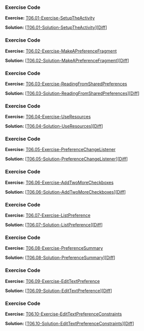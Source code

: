 


### Exercise Code
**Exercise:** [T06.01-Exercise-SetupTheActivity](https://github.com/udacity/ud851-Exercises/tree/student/Lesson06-Visualizer-Preferences/T06.01-Exercise-SetupTheActivity)



**Solution:** [[T06.01-Solution-SetupTheActivity](https://github.com/udacity/ud851-Exercises/tree/student/Lesson06-Visualizer-Preferences/T06.01-Solution-SetupTheActivity)][[Diff](https://github.com/udacity/ud851-Exercises/compare/T06.01-Exercise-SetupTheActivity...T06.01-Solution-SetupTheActivity)]



### Exercise Code
**Exercise:** [T06.02-Exercise-MakeAPreferenceFragment](https://github.com/udacity/ud851-Exercises/tree/student/Lesson06-Visualizer-Preferences/T06.02-Exercise-MakeAPreferenceFragment)



**Solution:** [[T06.02-Solution-MakeAPreferenceFragment](https://github.com/udacity/ud851-Exercises/tree/student/Lesson06-Visualizer-Preferences/T06.02-Solution-MakeAPreferenceFragment)][[Diff](https://github.com/udacity/ud851-Exercises/compare/T06.02-Exercise-MakeAPreferenceFragment...T06.02-Solution-MakeAPreferenceFragment)]



### Exercise Code
**Exercise:** [T06.03-Exercise-ReadingFromSharedPreferences](https://github.com/udacity/ud851-Exercises/tree/student/Lesson06-Visualizer-Preferences/T06.03-Exercise-ReadingFromSharedPreferences)



**Solution:** [[T06.03-Solution-ReadingFromSharedPreferences](https://github.com/udacity/ud851-Exercises/tree/student/Lesson06-Visualizer-Preferences/T06.03-Solution-ReadingFromSharedPreferences)][[Diff](https://github.com/udacity/ud851-Exercises/compare/T06.03-Exercise-ReadingFromSharedPreferences...T06.03-Solution-ReadingFromSharedPreferences)]



### Exercise Code
**Exercise:** [T06.04-Exercise-UseResources](https://github.com/udacity/ud851-Exercises/tree/student/Lesson06-Visualizer-Preferences/T06.04-Exercise-UseResources)



**Solution:** [[T06.04-Solution-UseResources](https://github.com/udacity/ud851-Exercises/tree/student/Lesson06-Visualizer-Preferences/T06.04-Solution-UseResources)][[Diff](https://github.com/udacity/ud851-Exercises/compare/T06.04-Exercise-UseResources...T06.04-Solution-UseResources)]



### Exercise Code
**Exercise:** [T06.05-Exercise-PreferenceChangeListener](https://github.com/udacity/ud851-Exercises/tree/student/Lesson06-Visualizer-Preferences/T06.05-Exercise-PreferenceChangeListener)



**Solution:** [[T06.05-Solution-PreferenceChangeListener](https://github.com/udacity/ud851-Exercises/tree/student/Lesson06-Visualizer-Preferences/T06.05-Solution-PreferenceChangeListener)][[Diff](https://github.com/udacity/ud851-Exercises/compare/T06.05-Exercise-PreferenceChangeListener...T06.05-Solution-PreferenceChangeListener)]



### Exercise Code
**Exercise:** [T06.06-Exercise-AddTwoMoreCheckboxes](https://github.com/udacity/ud851-Exercises/tree/student/Lesson06-Visualizer-Preferences/T06.06-Exercise-AddTwoMoreCheckboxes)



**Solution:** [[T06.06-Solution-AddTwoMoreCheckboxes](https://github.com/udacity/ud851-Exercises/tree/student/Lesson06-Visualizer-Preferences/T06.06-Solution-AddTwoMoreCheckboxes)][[Diff](https://github.com/udacity/ud851-Exercises/compare/T06.06-Exercise-AddTwoMoreCheckboxes...T06.06-Solution-AddTwoMoreCheckboxes)]



### Exercise Code
**Exercise:** [T06.07-Exercise-ListPreference](https://github.com/udacity/ud851-Exercises/tree/student/Lesson06-Visualizer-Preferences/T06.07-Exercise-ListPreference)



**Solution:** [[T06.07-Solution-ListPreference](https://github.com/udacity/ud851-Exercises/tree/student/Lesson06-Visualizer-Preferences/T06.07-Solution-ListPreference)][[Diff](https://github.com/udacity/ud851-Exercises/compare/T06.07-Exercise-ListPreference...T06.07-Solution-ListPreference)]



### Exercise Code
**Exercise:** [T06.08-Exercise-PreferenceSummary](https://github.com/udacity/ud851-Exercises/tree/student/Lesson06-Visualizer-Preferences/T06.08-Exercise-PreferenceSummary)



**Solution:** [[T06.08-Solution-PreferenceSummary](https://github.com/udacity/ud851-Exercises/tree/student/Lesson06-Visualizer-Preferences/T06.08-Solution-PreferenceSummary)][[Diff](https://github.com/udacity/ud851-Exercises/compare/T06.08-Exercise-PreferenceSummary...T06.08-Solution-PreferenceSummary)]



### Exercise Code
**Exercise:** [T06.09-Exercise-EditTextPreference](https://github.com/udacity/ud851-Exercises/tree/student/Lesson06-Visualizer-Preferences/T06.09-Exercise-EditTextPreference)



**Solution:** [[T06.09-Solution-EditTextPreference](https://github.com/udacity/ud851-Exercises/tree/student/Lesson06-Visualizer-Preferences/T06.09-Solution-EditTextPreference)][[Diff](https://github.com/udacity/ud851-Exercises/compare/T06.09-Exercise-EditTextPreference...T06.09-Solution-EditTextPreference)]



### Exercise Code
**Exercise:** [T06.10-Exercise-EditTextPreferenceConstraints](https://github.com/udacity/ud851-Exercises/tree/student/Lesson06-Visualizer-Preferences/T06.10-Exercise-EditTextPreferenceConstraints)



**Solution:** [[T06.10-Solution-EditTextPreferenceConstraints](https://github.com/udacity/ud851-Exercises/tree/student/Lesson06-Visualizer-Preferences/T06.10-Solution-EditTextPreferenceConstraints)][[Diff](https://github.com/udacity/ud851-Exercises/compare/T06.10-Exercise-EditTextPreferenceConstraints...T06.10-Solution-EditTextPreferenceConstraints)]
